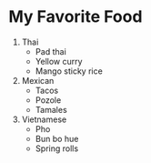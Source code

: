 <h1>My Favorite Food</h1>
<ol>
<li>Thai <ul>
<li>Pad thai</li>
<li>Yellow curry</li>
<li>Mango sticky rice</li>
</ul></li>
<li>Mexican <ul>
<li>Tacos</li>
<li>Pozole</li>
<li>Tamales</li>
</ul></li>
<li>Vietnamese <ul>
<li>Pho</li>
<li>Bun bo hue</li>
<li>Spring rolls</li>
</ul></li>
</ol>
